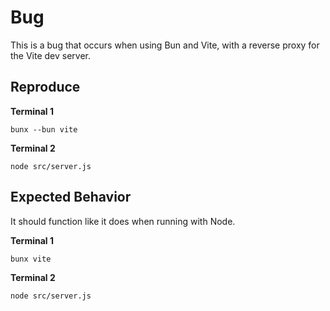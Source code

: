 # Bug

This is a bug that occurs when using Bun and Vite, with a reverse proxy for the Vite dev server.

## Reproduce

**Terminal 1**
```shell
bunx --bun vite
```

**Terminal 2**
```shell
node src/server.js
```

## Expected Behavior

It should function like it does when running with Node.

**Terminal 1**
```shell
bunx vite
```

**Terminal 2**
```shell
node src/server.js
```